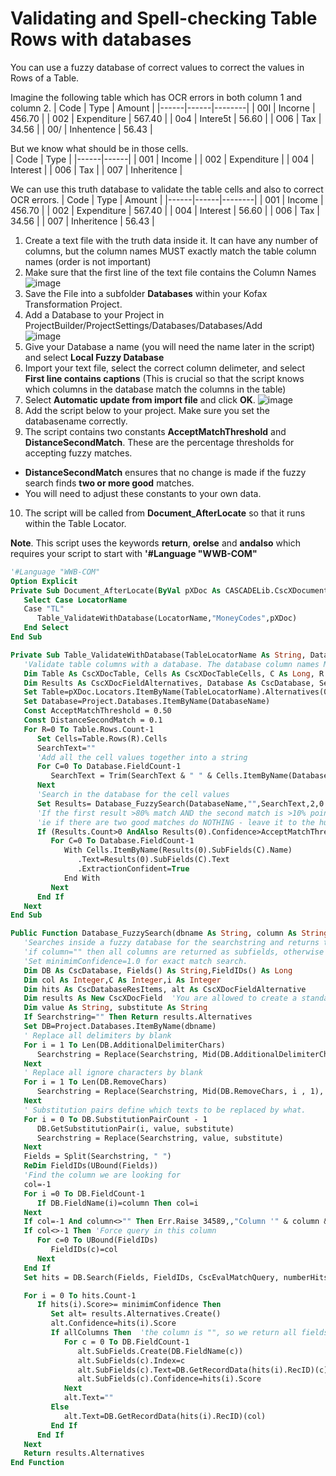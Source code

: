 # Validating and Spell-checking Table Rows with databases

You can use a fuzzy database of  correct values to correct the values in Rows of a Table.

Imagine the following table which has OCR errors in both column 1 and column 2.
| Code | Type | Amount |
|------|------|--------|
| 00I | Incorne | 456.70 |
| 002 | Expenditure | 567.40 |
| 0o4 | Intere5t | 56.60 |
| O06 | Tax | 34.56 |
| 00/ | Inhentence | 56.43 |

But we know what should be in those cells.  
| Code | Type |
|------|------|
| 001 | Income |
| 002 | Expenditure |
| 004 | Interest |
| 006 | Tax |
| 007 | Inheritence |

We can use this truth database to validate the table cells and also to correct OCR errors.
| Code | Type | Amount |
|------|------|--------|
| 001 | Income | 456.70 |
| 002 | Expenditure | 567.40 |
| 004 | Interest | 56.60 |
| 006 | Tax | 34.56 |
| 007 | Inheritence | 56.43 |


1. Create a text file with the truth data inside it. It can have any number of columns, but the column names MUST exactly match the table column names (order is not important)
2. Make sure that the first line of the text file contains the Column Names  
![image](https://user-images.githubusercontent.com/47416964/125620173-d50622d7-9297-4596-a06d-e95749df7fbf.png)
3. Save the File into a subfolder **Databases** within your Kofax Transformation Project.
4. Add a Database to your Project in ProjectBuilder/ProjectSettings/Databases/Databases/Add  
![image](https://user-images.githubusercontent.com/47416964/125621033-e7eaa1c1-e1d3-4f6c-8d09-d47c7d8182a9.png)
5. Give your Database a name (you will need the name later in the script) and select **Local Fuzzy Database**
6. Import your text file, select the correct column delimeter, and select **First line contains captions** (This is crucial so that the script knows which columns in the database match the columns in the table)  
7. Select **Automatic update from import file** and click **OK**.
![image](https://user-images.githubusercontent.com/47416964/125621568-850fae70-8ca4-4233-a86e-18747db8206d.png)
8. Add the script below to your project. Make sure you set the databasename correctly.
9. The script contains two constants **AcceptMatchThreshold** and **DistanceSecondMatch**. These are the percentage thresholds for accepting fuzzy matches.  
* **DistanceSecondMatch** ensures that no change is made if the fuzzy search finds **two or more good** matches.  
* You will need to adjust these constants to your own data.
10. The script will be called from **Document_AfterLocate** so that it runs within the Table Locator. 

**Note**. This script uses the keywords **return**, **orelse** and **andalso** which requires your script to start with **'#Language "WWB-COM"**

```vb
'#Language "WWB-COM"
Option Explicit
Private Sub Document_AfterLocate(ByVal pXDoc As CASCADELib.CscXDocument, ByVal LocatorName As String)
   Select Case LocatorName
   Case "TL"
      Table_ValidateWithDatabase(LocatorName,"MoneyCodes",pXDoc)
   End Select
End Sub

Private Sub Table_ValidateWithDatabase(TableLocatorName As String, DatabaseName As String, pXDoc As CscXDocument)
   'Validate table columns with a database. The database column names MUST MATCH exactly columns in the table
   Dim Table As CscXDocTable, Cells As CscXDocTableCells, C As Long, R As Long
   Dim Results As CscXDocFieldAlternatives, Database As CscDatabase, SearchText As String
   Set Table=pXDoc.Locators.ItemByName(TableLocatorName).Alternatives(0).Table
   Set Database=Project.Databases.ItemByName(DatabaseName)
   Const AcceptMatchThreshold = 0.50
   Const DistanceSecondMatch = 0.1
   For R=0 To Table.Rows.Count-1
      Set Cells=Table.Rows(R).Cells
      SearchText=""
      'Add all the cell values together into a string
      For C=0 To Database.FieldCount-1
         SearchText = Trim(SearchText & " " & Cells.ItemByName(Database.FieldName(C)).Text)
      Next
      'Search in the database for the cell values
      Set Results= Database_FuzzySearch(DatabaseName,"",SearchText,2,0.01,True ) 'return 2 fuzzy results with scores >1%
      'If the first result >80% match AND the second match is >10% points worse than the best match then accept the match
      'ie if there are two good matches do NOTHING - leave it to the human
      If (Results.Count>0 AndAlso Results(0).Confidence>AcceptMatchThreshold) AndAlso (Results.Count=1 OrElse Results(0).Confidence-Results(1).Confidence>DistanceSecondMatch) Then
         For C=0 To Database.FieldCount-1
            With Cells.ItemByName(Results(0).SubFields(C).Name)
               .Text=Results(0).SubFields(C).Text
               .ExtractionConfident=True
            End With
         Next
      End If
   Next
End Sub

Public Function Database_FuzzySearch(dbname As String, column As String, Searchstring As String, numberHits As Integer, minimimConfidence As Double, Optional allColumns As Boolean=False) As CscXDocFieldAlternatives
   'Searches inside a fuzzy database for the searchstring and returns the results in the alternatives of a new CSCField Object.
   'if column="" then all columns are returned as subfields, otherwise returns only the chosen column in the alternatives.
   'Set minimimConfidence=1.0 for exact match search.
   Dim DB As CscDatabase, Fields() As String,FieldIDs() As Long
   Dim col As Integer,C As Integer,i As Integer
   Dim hits As CscDatabaseResItems, alt As CscXDocFieldAlternative
   Dim results As New CscXDocField  'You are allowed to create a standalone field
   Dim value As String, substitute As String
   If Searchstring="" Then Return results.Alternatives
   Set DB=Project.Databases.ItemByName(dbname)
   ' Replace all delimiters by blank
   For i = 1 To Len(DB.AdditionalDelimiterChars)
      Searchstring = Replace(Searchstring, Mid(DB.AdditionalDelimiterChars, i, 1), " ")
   Next
   ' Replace all ignore characters by blank
   For i = 1 To Len(DB.RemoveChars)
      Searchstring = Replace(Searchstring, Mid(DB.RemoveChars, i , 1), " ")
   Next
   ' Substitution pairs define which texts to be replaced by what.
   For i = 0 To DB.SubstitutionPairCount - 1
      DB.GetSubstitutionPair(i, value, substitute)
      Searchstring = Replace(Searchstring, value, substitute)
   Next
   Fields = Split(Searchstring, " ")
   ReDim FieldIDs(UBound(Fields))
   'Find the column we are looking for
   col=-1
   For i =0 To DB.FieldCount-1
      If DB.FieldName(i)=column Then col=i
   Next
   If col=-1 And column<>"" Then Err.Raise 34589,,"Column '" & column & "' does not exist in database '" & dbname & "'."
   If col<>-1 Then 'Force query in this column
      For c=0 To UBound(FieldIDs)
         FieldIDs(c)=col
      Next
   End If
   Set hits = DB.Search(Fields, FieldIDs, CscEvalMatchQuery, numberHits)

   For i = 0 To hits.Count-1
      If hits(i).Score>= minimimConfidence Then
         Set alt= results.Alternatives.Create()
         alt.Confidence=hits(i).Score
         If allColumns Then  'the column is "", so we return all fields
            For c = 0 To DB.FieldCount-1
               alt.SubFields.Create(DB.FieldName(c))
               alt.SubFields(c).Index=c
               alt.SubFields(c).Text=DB.GetRecordData(hits(i).RecID)(c)
               alt.SubFields(c).Confidence=hits(i).Score
            Next
            alt.Text=""
         Else
            alt.Text=DB.GetRecordData(hits(i).RecID)(col)
         End If
      End If
   Next
   Return results.Alternatives
End Function

```

